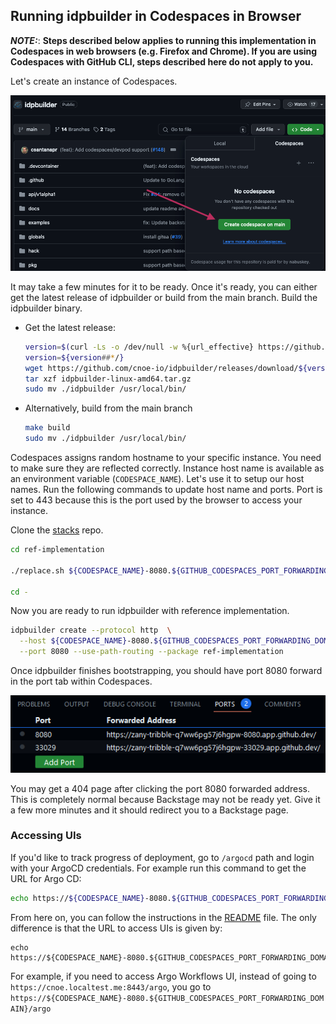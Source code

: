 ## Running idpbuilder in Codespaces in Browser

**_NOTE:_**: __Steps described below applies to running this implementation in Codespaces in **web browsers** (e.g. Firefox and Chrome).
If you are using Codespaces with GitHub CLI, steps described here do not apply to you.__ 


Let's create an instance of Codespaces.

![img.png](images/codespaces-create.png)

It may take a few minutes for it to be ready. Once it's ready, you can either get the latest release of idpbuilder or build from the main branch.
Build the idpbuilder binary. 


- Get the latest release:
  ```bash
  version=$(curl -Ls -o /dev/null -w %{url_effective} https://github.com/cnoe-io/idpbuilder/releases/latest)
  version=${version##*/}
  wget https://github.com/cnoe-io/idpbuilder/releases/download/${version}/idpbuilder-linux-amd64.tar.gz
  tar xzf idpbuilder-linux-amd64.tar.gz
  sudo mv ./idpbuilder /usr/local/bin/
  ```
- Alternatively, build from the main branch
  ```bash
  make build
  sudo mv ./idpbuilder /usr/local/bin/
  ```

Codespaces assigns random hostname to your specific instance. You need to make sure they are reflected correctly.
Instance host name is available as an environment variable (`CODESPACE_NAME`). Let's use it to setup our host names. 
Run the following commands to update host name and ports. Port is set to 443 because this is the port used by the browser to access your instance.

Clone the [stacks](https://github.com/cnoe-io/stacks) repo.


```bash
cd ref-implementation 

./replace.sh ${CODESPACE_NAME}-8080.${GITHUB_CODESPACES_PORT_FORWARDING_DOMAIN} 443

cd - 
```

Now you are ready to run idpbuilder with reference implementation.

```bash
idpbuilder create --protocol http  \
  --host ${CODESPACE_NAME}-8080.${GITHUB_CODESPACES_PORT_FORWARDING_DOMAIN} \
  --port 8080 --use-path-routing --package ref-implementation
```
Once idpbuilder finishes bootstrapping, you should have port 8080 forward in the port tab within Codespaces.

![](images/port.png)

You may get a 404 page after clicking the port 8080 forwarded address. This is completely normal because Backstage may not be ready yet. 
Give it a few more minutes and it should redirect you to a Backstage page.

### Accessing UIs

If you'd like to track progress of deployment, go to `/argocd` path and login with your ArgoCD credentials. 
For example run this command to get the URL for Argo CD:
```bash
echo https://${CODESPACE_NAME}-8080.${GITHUB_CODESPACES_PORT_FORWARDING_DOMAIN}/argocd
```

From here on, you can follow the instructions in the [README](./README.md) file. The only difference is that the URL to access UIs is given by:

```echo
echo https://${CODESPACE_NAME}-8080.${GITHUB_CODESPACES_PORT_FORWARDING_DOMAIN}
```

For example, if you need to access Argo Workflows UI, instead of going to `https://cnoe.localtest.me:8443/argo`, 
you go to `https://${CODESPACE_NAME}-8080.${GITHUB_CODESPACES_PORT_FORWARDING_DOMAIN}/argo`
